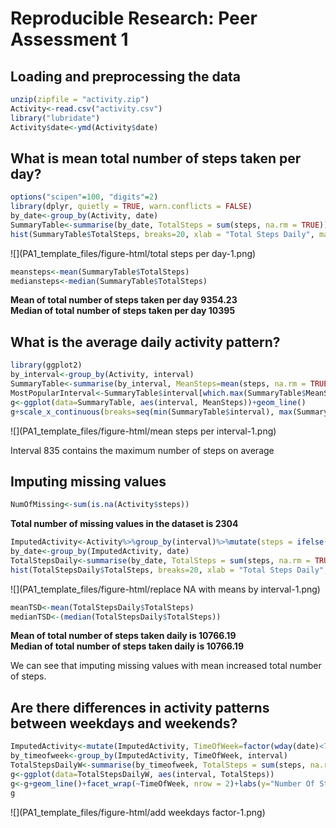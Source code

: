 # Reproducible Research: Peer Assessment 1


## Loading and preprocessing the data


```r
unzip(zipfile = "activity.zip")
Activity<-read.csv("activity.csv")
library("lubridate")
Activity$date<-ymd(Activity$date)
```

## What is mean total number of steps taken per day?


```r
options("scipen"=100, "digits"=2)
library(dplyr, quietly = TRUE, warn.conflicts = FALSE)
by_date<-group_by(Activity, date)
SummaryTable<-summarise(by_date, TotalSteps = sum(steps, na.rm = TRUE))
hist(SummaryTable$TotalSteps, breaks=20, xlab = "Total Steps Daily", main = "Histogram of daily steps")
```

![](PA1_template_files/figure-html/total steps per day-1.png) 

```r
meansteps<-mean(SummaryTable$TotalSteps)
mediansteps<-median(SummaryTable$TotalSteps)
```
**Mean of total number of steps taken per day 9354.23  
Median of total number of steps taken per day 10395**

## What is the average daily activity pattern?


```r
library(ggplot2)
by_interval<-group_by(Activity, interval)
SummaryTable<-summarise(by_interval, MeanSteps=mean(steps, na.rm = TRUE))
MostPopularInterval<-SummaryTable$interval[which.max(SummaryTable$MeanSteps)]
g<-ggplot(data=SummaryTable, aes(interval, MeanSteps))+geom_line()
g+scale_x_continuous(breaks=seq(min(SummaryTable$interval), max(SummaryTable$interval), 200))
```

![](PA1_template_files/figure-html/mean steps per interval-1.png) 

Interval 835 contains the maximum number of steps on average  

## Imputing missing values


```r
NumOfMissing<-sum(is.na(Activity$steps))
```
  
**Total number of missing values in the dataset is 2304**
  

```r
ImputedActivity<-Activity%>%group_by(interval)%>%mutate(steps = ifelse(is.na(steps), mean(steps, na.rm = TRUE), steps))
by_date<-group_by(ImputedActivity, date)
TotalStepsDaily<-summarise(by_date, TotalSteps = sum(steps, na.rm = TRUE))
hist(TotalStepsDaily$TotalSteps, breaks=20, xlab = "Total Steps Daily", main = "Histogram of daily steps")
```

![](PA1_template_files/figure-html/replace NA with means by interval-1.png) 

```r
meanTSD<-mean(TotalStepsDaily$TotalSteps)
medianTSD<-(median(TotalStepsDaily$TotalSteps))
```
  
**Mean of total number of steps taken daily is 10766.19**  
**Median of total number of steps taken daily is 10766.19**  
   
We can see that imputing missing values with mean increased total number of steps.  

## Are there differences in activity patterns between weekdays and weekends?


```r
ImputedActivity<-mutate(ImputedActivity, TimeOfWeek=factor(wday(date)<7 & wday(date)>1, labels=c("weekend","weekday")))
by_timeofweek<-group_by(ImputedActivity, TimeOfWeek, interval) 
TotalStepsDailyW<-summarise(by_timeofweek, TotalSteps = sum(steps, na.rm = TRUE))
g<-ggplot(data=TotalStepsDailyW, aes(interval, TotalSteps))
g<-g+geom_line()+facet_wrap(~TimeOfWeek, nrow = 2)+labs(y="Number Of Steps")
g
```

![](PA1_template_files/figure-html/add weekdays factor-1.png) 
